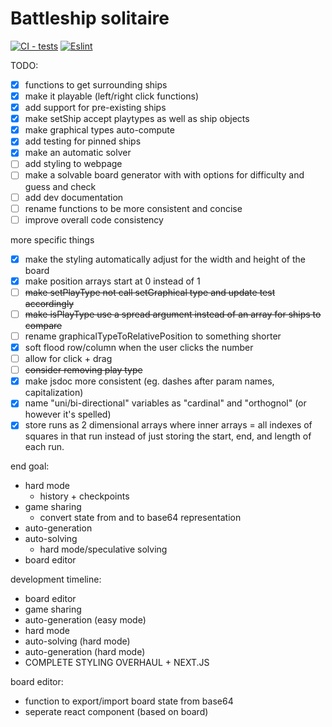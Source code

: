 # Battleship solitaire

[![CI - tests](https://github.com/lgrom/battleship-solitare/actions/workflows/jest.yml/badge.svg)](https://github.com/lgrom/battleship-solitare/actions/workflows/jest.yml) [![Eslint](https://github.com/lgrom/battleship-solitare/actions/workflows/eslint.yml/badge.svg)](https://github.com/lgrom/battleship-solitare/actions/workflows/eslint.yml)

TODO: 
- [X] functions to get surrounding ships
- [X] make it playable (left/right click functions)
- [X] add support for pre-existing ships
- [X] make setShip accept playtypes as well as ship objects
- [X] make graphical types auto-compute
- [X] add testing for pinned ships
- [X] make an automatic solver
- [ ] add styling to webpage
- [ ] make a solvable board generator with with options for difficulty and guess and check
- [ ] add dev documentation
- [ ] rename functions to be more consistent and concise
- [ ] improve overall code consistency

more specific things
- [X] make the styling automatically adjust for the width and height of the board
- [X] make position arrays start at 0 instead of 1
- [ ] ~~make setPlayType not call setGraphical type and update test accordingly~~
- [ ] ~~make isPlayType use a spread argument instead of an array for ships to compare~~
- [ ] rename graphicalTypeToRelativePosition to something shorter
- [X] soft flood row/column when the user clicks the number
- [ ] allow for click + drag
- [ ] ~~consider removing play type~~
- [X] make jsdoc more consistent (eg. dashes after param names, capitalization)
- [X] name "uni/bi-directional" variables as "cardinal" and "orthognol" (or however it's spelled)
- [X] store runs as 2 dimensional arrays where inner arrays = all indexes of squares in that run instead of just storing the start, end, and length of each run.

end goal:
- hard mode
  - history + checkpoints
- game sharing
  - convert state from and to base64 representation
- auto-generation
- auto-solving
  - hard mode/speculative solving
- board editor

development timeline:
- board editor
- game sharing
- auto-generation (easy mode)
- hard mode
- auto-solving (hard mode)
- auto-generation (hard mode)
- COMPLETE STYLING OVERHAUL + NEXT.JS

board editor:
- function to export/import board state from base64
- seperate react component (based on board)
